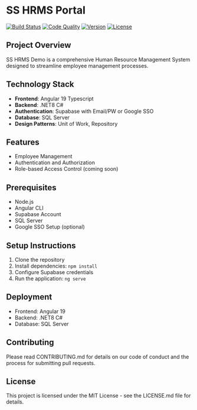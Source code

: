 # SS HRMS Portal

[![Build Status](https://img.shields.io/github/actions/workflow/status/rjramirez/HRMS.Portal/build.yml?branch=main&style=for-the-badge)](https://github.com/rjramirez/HRMS.Portal/actions)
[![Code Quality](https://img.shields.io/codacy/grade/your-project-id?style=for-the-badge)](https://www.codacy.com/gh/rjramirez/HRMS.Portal)
[![Version](https://img.shields.io/github/v/release/rjramirez/HRMS.Portal?style=for-the-badge)](https://github.com/rjramirez/HRMS.Portal/releases)
[![License](https://img.shields.io/github/license/rjramirez/HRMS.Portal?style=for-the-badge)](https://github.com/rjramirez/HRMS.Portal/blob/main/LICENSE)

## Project Overview
SS HRMS Demo is a comprehensive Human Resource Management System designed to streamline employee management processes.

## Technology Stack
- **Frontend**: Angular 19 Typescript
- **Backend**: .NET8 C#
- **Authentication**: Supabase with Email/PW or Google SSO
- **Database**: SQL Server
- **Design Patterns**: Unit of Work, Repository


## Features
- Employee Management
- Authentication and Authorization
- Role-based Access Control (coming soon)

## Prerequisites
- Node.js
- Angular CLI
- Supabase Account
- SQL Server
- Google SSO Setup (optional)

## Setup Instructions
1. Clone the repository
2. Install dependencies: `npm install`
3. Configure Supabase credentials
4. Run the application: `ng serve`

## Deployment
- Frontend: Angular 19
- Backend: .NET8 C#
- Database: SQL Server

## Contributing
Please read CONTRIBUTING.md for details on our code of conduct and the process for submitting pull requests.

## License
This project is licensed under the MIT License - see the LICENSE.md file for details.
